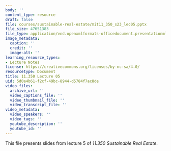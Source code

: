 ```yaml
---
body: ''
content_type: resource
draft: false
file: courses/sustainable-real-estate/mit11_350_s23_lec05.pptx
file_size: 47651383
file_type: application/vnd.openxmlformats-officedocument.presentationml.presentation
image_metadata:
  caption: ''
  credit: ''
  image-alt: ''
learning_resource_types:
- Lecture Notes
license: https://creativecommons.org/licenses/by-nc-sa/4.0/
resourcetype: Document
title: 11.350 Lecture 05
uid: 5d0a4b61-f2cf-49bc-8944-d5784f7ac8de
video_files:
  archive_url: ''
  video_captions_file: ''
  video_thumbnail_file: ''
  video_transcript_file: ''
video_metadata:
  video_speakers: ''
  video_tags: ''
  youtube_description: ''
  youtube_id: ''
---
```

This file presents slides from lecture 5 of *11.350 Sustainable Real Estate*.